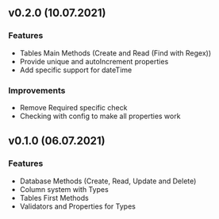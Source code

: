 ## v0.2.0 (10.07.2021)

### Features

- Tables Main Methods (Create and Read (Find with Regex))
- Provide unique and autoIncrement properties
- Add specific support for dateTime

### Improvements

- Remove Required specific check
- Checking with config to make all properties work

## v0.1.0 (06.07.2021)

### Features

- Database Methods (Create, Read, Update and Delete)
- Column system with Types
- Tables First Methods
- Validators and Properties for Types